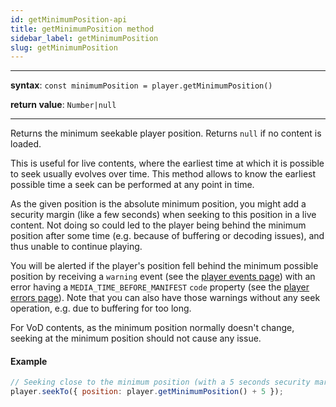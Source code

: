 ```yaml
---
id: getMinimumPosition-api
title: getMinimumPosition method
sidebar_label: getMinimumPosition
slug: getMinimumPosition
---
```


---

**syntax**: `const minimumPosition = player.getMinimumPosition()`

**return value**: `Number|null`

---

Returns the minimum seekable player position.
Returns `null` if no content is loaded.

This is useful for live contents, where the earliest time at which it is
possible to seek usually evolves over time.
This method allows to know the earliest possible time a seek can be performed
at any point in time.

As the given position is the absolute minimum position, you might add a security
margin (like a few seconds) when seeking to this position in a live content.
Not doing so could led to the player being behind the minimum position after
some time (e.g. because of buffering or decoding issues), and thus unable to
continue playing.

You will be alerted if the player's position fell behind the minimum possible
position by receiving a `warning` event (see the [player events
page](../events.md)) with an error having a `MEDIA_TIME_BEFORE_MANIFEST`
`code` property (see the [player errors page](../errors.md)).
Note that you can also have those warnings without any seek operation, e.g. due
to buffering for too long.

For VoD contents, as the minimum position normally doesn't change, seeking at
the minimum position should not cause any issue.

#### Example

```js
// Seeking close to the minimum position (with a 5 seconds security margin)
player.seekTo({ position: player.getMinimumPosition() + 5 });
```
